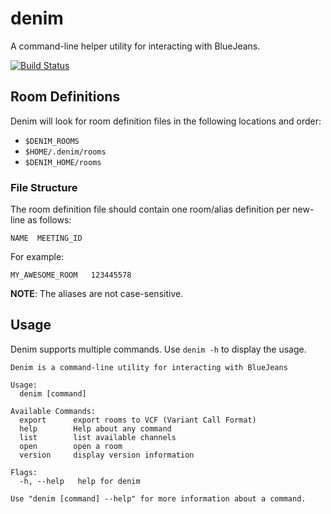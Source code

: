 # denim

A command-line helper utility for interacting with BlueJeans.

[![Build Status](https://travis-ci.org/dotariel/denim.svg?branch=master)](https://travis-ci.org/dotariel/denim)

## Room Definitions

Denim will look for room definition files in the following locations and order:

* `$DENIM_ROOMS`
* `$HOME/.denim/rooms`
* `$DENIM_HOME/rooms`

### File Structure

The room definition file should contain one room/alias definition per new-line as follows:

```
NAME  MEETING_ID
```

For example:

```
MY_AWESOME_ROOM   123445578
```

**NOTE**: The aliases are not case-sensitive.

## Usage

Denim supports multiple commands. Use `denim -h` to display the usage.

```
Denim is a command-line utility for interacting with BlueJeans

Usage:
  denim [command]

Available Commands:
  export      export rooms to VCF (Variant Call Format)
  help        Help about any command
  list        list available channels
  open        open a room
  version     display version information

Flags:
  -h, --help   help for denim

Use "denim [command] --help" for more information about a command.
```